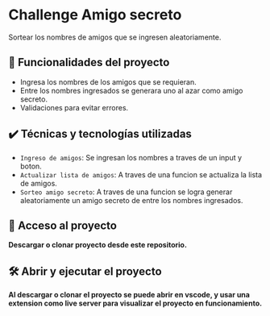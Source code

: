 # Challenge Amigo secreto

Sortear los nombres de amigos que se ingresen aleatoriamente.

## 🔨 Funcionalidades del proyecto

- Ingresa los nombres de los amigos que se requieran.
- Entre los nombres ingresados se generara uno al azar como amigo secreto.
- Validaciones para evitar errores.

## ✔️ Técnicas y tecnologías utilizadas

- `Ingreso de amigos`: Se ingresan los nombres a traves de un input y boton.
- `Actualizar lista de amigos`: A traves de una funcion se actualiza la lista de amigos.
- `Sorteo amigo secreto`: A traves de una funcion se logra generar aleatoriamente un amigo secreto de entre los nombres ingresados.

## 📁 Acceso al proyecto

**Descargar o clonar proyecto desde este repositorio.**

## 🛠️ Abrir y ejecutar el proyecto

**Al descargar o clonar el proyecto se puede abrir en vscode, y usar una extension como live server para visualizar el proyecto en funcionamiento.**
